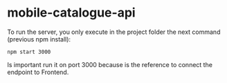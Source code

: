# mobile-catalogue-api

To run the server, you only execute in the project folder the next command (previous npm install):

```
npm start 3000
```

Is important run it on port 3000 because is the reference to connect the endpoint to Frontend.

